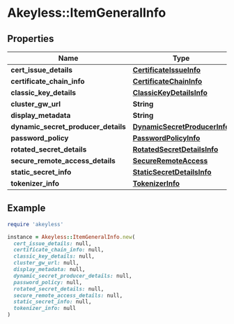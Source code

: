 # Akeyless::ItemGeneralInfo

## Properties

| Name | Type | Description | Notes |
| ---- | ---- | ----------- | ----- |
| **cert_issue_details** | [**CertificateIssueInfo**](CertificateIssueInfo.md) |  | [optional] |
| **certificate_chain_info** | [**CertificateChainInfo**](CertificateChainInfo.md) |  | [optional] |
| **classic_key_details** | [**ClassicKeyDetailsInfo**](ClassicKeyDetailsInfo.md) |  | [optional] |
| **cluster_gw_url** | **String** |  | [optional] |
| **display_metadata** | **String** |  | [optional] |
| **dynamic_secret_producer_details** | [**DynamicSecretProducerInfo**](DynamicSecretProducerInfo.md) |  | [optional] |
| **password_policy** | [**PasswordPolicyInfo**](PasswordPolicyInfo.md) |  | [optional] |
| **rotated_secret_details** | [**RotatedSecretDetailsInfo**](RotatedSecretDetailsInfo.md) |  | [optional] |
| **secure_remote_access_details** | [**SecureRemoteAccess**](SecureRemoteAccess.md) |  | [optional] |
| **static_secret_info** | [**StaticSecretDetailsInfo**](StaticSecretDetailsInfo.md) |  | [optional] |
| **tokenizer_info** | [**TokenizerInfo**](TokenizerInfo.md) |  | [optional] |

## Example

```ruby
require 'akeyless'

instance = Akeyless::ItemGeneralInfo.new(
  cert_issue_details: null,
  certificate_chain_info: null,
  classic_key_details: null,
  cluster_gw_url: null,
  display_metadata: null,
  dynamic_secret_producer_details: null,
  password_policy: null,
  rotated_secret_details: null,
  secure_remote_access_details: null,
  static_secret_info: null,
  tokenizer_info: null
)
```

